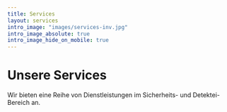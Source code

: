 ```yaml
---
title: Services
layout: services
intro_image: "images/services-inv.jpg"
intro_image_absolute: true
intro_image_hide_on_mobile: true
---
```


# Unsere Services

Wir bieten eine Reihe von Dienstleistungen im Sicherheits- und Detektei-Bereich an. 

